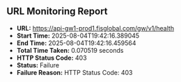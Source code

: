 ## URL Monitoring Report

- **URL:** https://api-gw1-prod1.fisglobal.com/gw/v1/health
- **Start Time:** 2025-08-04T19:42:16.389045
- **End Time:** 2025-08-04T19:42:16.459564
- **Total Time Taken:** 0.070519 seconds
- **HTTP Status Code:** 403
- **Status:** Failure
- **Failure Reason:** HTTP Status Code: 403
